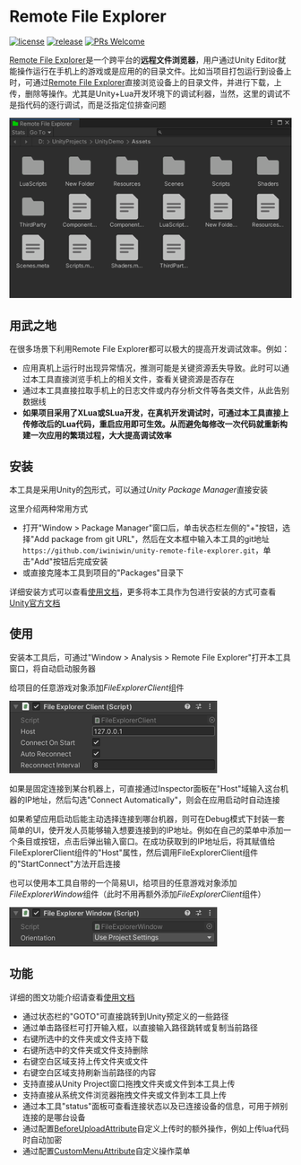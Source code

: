 # Remote File Explorer

[![license](http://img.shields.io/badge/license-MIT-blue.svg)](https://github.com/iwiniwin/unity-remote-file-explorer/blob/main/LICENSE.md)
[![release](https://img.shields.io/badge/release-v0.0.1-blue.svg)](https://github.com/iwiniwin/unity-remote-file-explorer/releases)
[![PRs Welcome](https://img.shields.io/badge/PRs-welcome-blue.svg)](https://github.com/iwiniwin/unity-remote-file-explorer/pulls)

[Remote File Explorer](https://github.com/iwiniwin/unity-remote-file-explorer)是一个跨平台的**远程文件浏览器**，用户通过Unity Editor就能操作运行在手机上的游戏或是应用的的目录文件。比如当项目打包运行到设备上时，可通过[Remote File Explorer](https://github.com/iwiniwin/unity-remote-file-explorer)直接浏览设备上的目录文件，并进行下载，上传，删除等操作。尤其是Unity+Lua开发环境下的调试利器，当然，这里的调试不是指代码的逐行调试，而是泛指定位排查问题

![](Documentation~/Images/main_ui.png)

## 用武之地
在很多场景下利用Remote File Explorer都可以极大的提高开发调试效率。例如：
* 应用真机上运行时出现异常情况，推测可能是关键资源丢失导致。此时可以通过本工具直接浏览手机上的相关文件，查看关键资源是否存在
* 通过本工具直接拉取手机上的日志文件或内存分析文件等各类文件，从此告别数据线
* **如果项目采用了XLua或SLua开发，在真机开发调试时，可通过本工具直接上传修改后的Lua代码，重启应用即可生效。从而避免每修改一次代码就重新构建一次应用的繁琐过程，大大提高调试效率**


## 安装
本工具是采用Unity的[包](https://docs.unity3d.com/cn/2019.4/Manual/PackagesList.html)形式，可以通过*Unity Package Manager*直接安装

这里介绍两种常用方式
* 打开"Window > Package Manager"窗口后，单击状态栏左侧的"+"按钮，选择"Add package from git URL"，然后在文本框中输入本工具的git地址`https://github.com/iwiniwin/unity-remote-file-explorer.git`，单击"Add"按钮后完成安装
* 或直接克隆本工具到项目的"Packages"目录下

详细安装方式可以查看[使用文档](Documentation~/RemoteFileExplorer.md)，更多将本工具作为包进行安装的方式可查看[Unity官方文档](https://docs.unity3d.com/cn/2019.4/Manual/upm-ui-actions.html)

## 使用
安装本工具后，可通过"Window > Analysis > Remote File Explorer"打开本工具窗口，将自动启动服务器

给项目的任意游戏对象添加*FileExplorerClient*组件

![](Documentation~/Images/file_explorer_client.png)

如果是固定连接到某台机器上，可直接通过Inspector面板在"Host"域输入这台机器的IP地址，然后勾选"Connect Automatically"，则会在应用启动时自动连接

如果希望应用启动后能主动选择连接到哪台机器，则可在Debug模式下封装一套简单的UI，使开发人员能够输入想要连接到的IP地址。例如在自己的菜单中添加一个条目或按钮，点击后弹出输入窗口。在成功获取到的IP地址后，将其赋值给FileExplorerClient组件的"Host"属性，然后调用FileExplorerClient组件的"StartConnect"方法开启连接

也可以使用本工具自带的一个简易UI，给项目的任意游戏对象添加*FileExplorerWindow*组件（此时不用再额外添加*FileExplorerClient*组件）

![](Documentation~/Images/file_explorer_window.png)

## 功能
详细的图文功能介绍请查看[使用文档](Documentation~/RemoteFileExplorer.md)
* 通过状态栏的"GOTO"可直接跳转到Unity预定义的一些路径
* 通过单击路径栏可打开输入框，以直接输入路径跳转或复制当前路径
* 右键所选中的文件夹或文件支持下载
* 右键所选中的文件夹或文件支持删除
* 右键空白区域支持上传文件夹或文件
* 右键空白区域支持刷新当前路径的内容
* 支持直接从Unity Project窗口拖拽文件夹或文件到本工具上传
* 支持直接从系统文件浏览器拖拽文件夹或文件到本工具上传
* 通过本工具"status"面板可查看连接状态以及已连接设备的信息，可用于辨别连接的是哪台设备
* 通过配置[BeforeUploadAttribute](https://github.com/iwiniwin/unity-remote-file-explorer/blob/main/Editor/Utilities/BeforeUploadAttribute.cs)自定义上传时的额外操作，例如上传lua代码时自动加密
* 通过配置[CustomMenuAttribute](https://github.com/iwiniwin/unity-remote-file-explorer/blob/main/Editor/Utilities/CustomMenuAttribute.cs)自定义操作菜单
